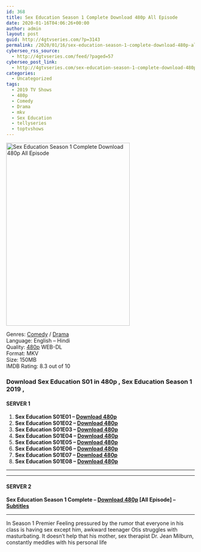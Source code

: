 ```yaml
---
id: 368
title: Sex Education Season 1 Complete Download 480p All Episode
date: 2020-01-16T04:06:26+00:00
author: admin
layout: post
guid: http://4gtvseries.com/?p=3143
permalink: /2020/01/16/sex-education-season-1-complete-download-480p-all-episode/
cyberseo_rss_source:
  - http://4gtvseries.com/feed/?paged=57
cyberseo_post_link:
  - http://4gtvseries.com/sex-education-season-1-complete-download-480p-all-episode/
categories:
  - Uncategorized
tags:
  - 2019 TV Shows
  - 480p
  - Comedy
  - Drama
  - mkv
  - Sex Education
  - tellyseries
  - toptvshows
---
```

<img loading="lazy" class="aligncenter" src="https://4.bp.blogspot.com/-MT772HqtvnA/Xh_gpMQW7JI/AAAAAAAAA3Q/io_P1J2ausU3qr_LQ5D8KuAX-4oGTfxHQCK4BGAYYCw/s1600/Sex%2BEducation%2BSeason%2B1.jpg" alt="Sex Education Season 1 Complete Download 480p All Episode" width="330" height="488" />

Genres: <a href="http://4gtvseries.com/tag/comedy/" data-wpel-link="internal">Comedy</a> /&nbsp;<a href="http://4gtvseries.com/tag/drama/" data-wpel-link="internal">Drama</a>  
Language: English – Hindi  
Quality:&nbsp;<a href="http://4gtvseries.com/tag/480p/" data-wpel-link="internal">480p</a> WEB-DL  
Format: MKV  
Size: 150MB  
IMDB Rating: 8.3 out of 10

### **Download Sex Education S01 in 480p , Sex Education Season 1 2019 ,&nbsp;**

#### <span><strong>SERVER 1</strong></span>

  1. **Sex Education S01E01 – <a href="http://slink.dl480p.xyz/zmDVdW" data-wpel-link="external" target="_blank" rel="nofollow external noopener noreferrer" class="wpel-icon-left"><i class="wpel-icon fa fa-download" aria-hidden="true"></i>Download 480p</a>**
  2. **Sex Education S01E02 – <a href="http://slink.dl480p.xyz/Q8QDabL" data-wpel-link="external" target="_blank" rel="nofollow external noopener noreferrer" class="wpel-icon-left"><i class="wpel-icon fa fa-download" aria-hidden="true"></i>Download 480p</a>**
  3. **Sex Education S01E03 – <a href="http://slink.dl480p.xyz/Sy9GmFOB" data-wpel-link="external" target="_blank" rel="nofollow external noopener noreferrer" class="wpel-icon-left"><i class="wpel-icon fa fa-download" aria-hidden="true"></i>Download 480p</a>**
  4. **Sex Education S01E04 – <a href="http://slink.dl480p.xyz/yIe1" data-wpel-link="external" target="_blank" rel="nofollow external noopener noreferrer" class="wpel-icon-left"><i class="wpel-icon fa fa-download" aria-hidden="true"></i>Download 480p</a>**
  5. **Sex Education S01E05 – <a href="http://slink.dl480p.xyz/6ckxTffS" data-wpel-link="external" target="_blank" rel="nofollow external noopener noreferrer" class="wpel-icon-left"><i class="wpel-icon fa fa-download" aria-hidden="true"></i>Download 480p</a>**
  6. **Sex Education S01E06 – <a href="http://slink.dl480p.xyz/Sg5Uy" data-wpel-link="external" target="_blank" rel="nofollow external noopener noreferrer" class="wpel-icon-left"><i class="wpel-icon fa fa-download" aria-hidden="true"></i>Download 480p</a>**
  7. **Sex Education S01E07 – <a href="http://slink.dl480p.xyz/5CXpWO2" data-wpel-link="external" target="_blank" rel="nofollow external noopener noreferrer" class="wpel-icon-left"><i class="wpel-icon fa fa-download" aria-hidden="true"></i>Download 480p</a>**
  8. **Sex Education S01E08 – <a href="http://slink.dl480p.xyz/iiA7px3F" data-wpel-link="external" target="_blank" rel="nofollow external noopener noreferrer" class="wpel-icon-left"><i class="wpel-icon fa fa-download" aria-hidden="true"></i>Download 480p</a>**

* * *

* * *

#### <span><strong>SERVER 2</strong></span>

**Sex Education Season 1 Complete – <a href="http://dl480p.xyz/3379/" data-wpel-link="external" target="_blank" rel="nofollow external noopener noreferrer" class="wpel-icon-left"><i class="wpel-icon fa fa-download" aria-hidden="true"></i>Download 480p</a> [All Episode] – <a href="https://subscene.com/subtitles/sex-education-first-season" data-wpel-link="external" target="_blank" rel="nofollow external noopener noreferrer" class="wpel-icon-left"><i class="wpel-icon fa fa-download" aria-hidden="true"></i>Subtitles</a>**

* * *

In Season 1 Premier Feeling pressured by the rumor that everyone in his class is having sex except him, awkward teenager Otis struggles with masturbating. It doesn’t help that his mother, sex therapist Dr. Jean Milburn, constantly meddles with his personal life

<div align="center">
</div>
